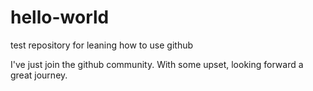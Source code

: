 # hello-world
test repository for leaning how to use github

I've just join the github community.
With some upset, looking forward a great journey.
